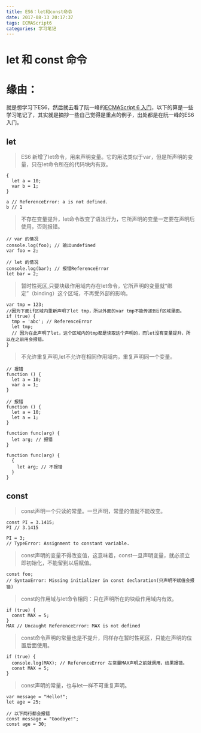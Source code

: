 ```yaml
---
title: ES6：let和const命令
date: 2017-08-13 20:17:37
tags: ECMAScript6
categories: 学习笔记
---
```

# let 和 const 命令

<!-- more -->
# 缘由：
就是想学习下ES6，然后就去看了阮一峰的[ECMAScript 6 入门](http://es6.ruanyifeng.com/)，以下的算是一些学习笔记了，其实就是摘抄一些自己觉得是重点的例子，出处都是在阮一峰的ES6入门。

## let

> ES6 新增了let命令，用来声明变量。它的用法类似于var，但是所声明的变量，只在let命令所在的代码块内有效。

```
{
  let a = 10;
  var b = 1;
}

a // ReferenceError: a is not defined.
b // 1
```

> 不存在变量提升，let命令改变了语法行为，它所声明的变量一定要在声明后使用，否则报错。

```
// var 的情况
console.log(foo); // 输出undefined
var foo = 2;

// let 的情况
console.log(bar); // 报错ReferenceError
let bar = 2;
```

> 暂时性死区,只要块级作用域内存在let命令，它所声明的变量就“绑定”（binding）这个区域，不再受外部的影响。

```
var tmp = 123;
//因为下面if区域内重新声明了let tmp，所以外面的var tmp不能传递到if区域里面。
if (true) {
  tmp = 'abc'; // ReferenceError
  let tmp;
  // 因为在此声明了let，这个区域内的tmp都是读取这个声明的，而let没有变量提升，所以在之前用会报错。
}
```

> 不允许重复声明,let不允许在相同作用域内，重复声明同一个变量。

```
// 报错
function () {
  let a = 10;
  var a = 1;
}

// 报错
function () {
  let a = 10;
  let a = 1;
}

function func(arg) {
  let arg; // 报错
}

function func(arg) {
  {
    let arg; // 不报错
  }
}
```

## const

> const声明一个只读的常量。一旦声明，常量的值就不能改变。

```
const PI = 3.1415;
PI // 3.1415

PI = 3;
// TypeError: Assignment to constant variable.
```

> const声明的变量不得改变值，这意味着，const一旦声明变量，就必须立即初始化，不能留到以后赋值。

```
const foo;
// SyntaxError: Missing initializer in const declaration(只声明不赋值会报错)
```

> const的作用域与let命令相同：只在声明所在的块级作用域内有效。

```
if (true) {
  const MAX = 5;
}
MAX // Uncaught ReferenceError: MAX is not defined
```

> const命令声明的常量也是不提升，同样存在暂时性死区，只能在声明的位置后面使用。

```
if (true) {
  console.log(MAX); // ReferenceError 在常量MAX声明之前就调用，结果报错。
  const MAX = 5;
}
```

> const声明的常量，也与let一样不可重复声明。

```
var message = "Hello!";
let age = 25;

// 以下两行都会报错
const message = "Goodbye!";
const age = 30;
```


